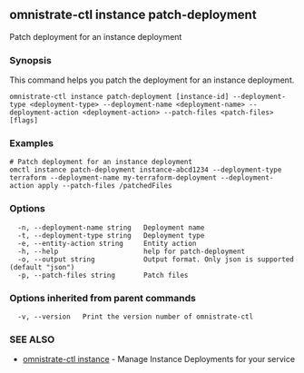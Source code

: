 ## omnistrate-ctl instance patch-deployment

Patch deployment for an instance deployment

### Synopsis

This command helps you patch the deployment for an instance deployment.

```
omnistrate-ctl instance patch-deployment [instance-id] --deployment-type <deployment-type> --deployment-name <deployment-name> --deployment-action <deployment-action> --patch-files <patch-files> [flags]
```

### Examples

```
# Patch deployment for an instance deployment
omctl instance patch-deployment instance-abcd1234 --deployment-type terraform --deployment-name my-terraform-deployment --deployment-action apply --patch-files /patchedFiles
```

### Options

```
  -n, --deployment-name string   Deployment name
  -t, --deployment-type string   Deployment type
  -e, --entity-action string     Entity action
  -h, --help                     help for patch-deployment
  -o, --output string            Output format. Only json is supported (default "json")
  -p, --patch-files string       Patch files
```

### Options inherited from parent commands

```
  -v, --version   Print the version number of omnistrate-ctl
```

### SEE ALSO

- [omnistrate-ctl instance](omnistrate-ctl_instance.md) - Manage Instance Deployments for your service
